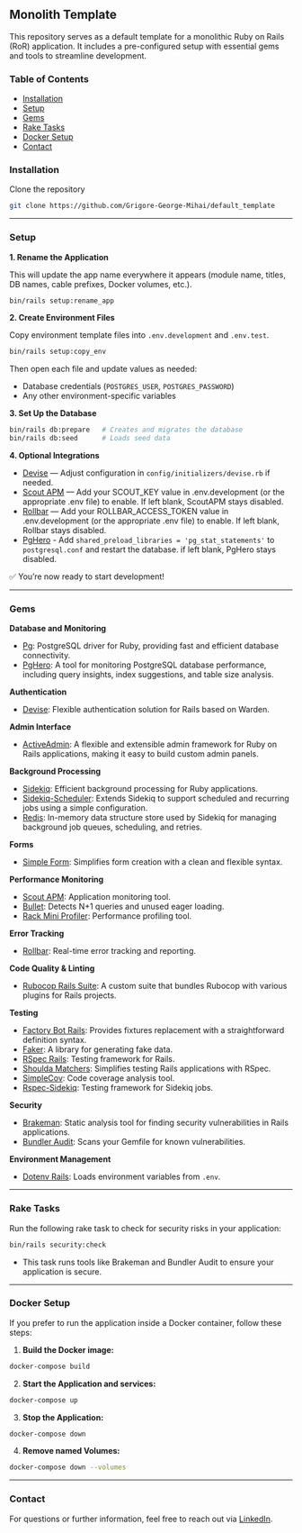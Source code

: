 ## Monolith Template

This repository serves as a default template for a monolithic Ruby on Rails (RoR) application. It includes a pre-configured setup with essential gems and tools to streamline development.

### Table of Contents

- [Installation](#installation)
- [Setup](#setup)
- [Gems](#gems)
- [Rake Tasks](#rake-tasks)
- [Docker Setup](#docker-setup)
- [Contact](#contact)

### Installation
Clone the repository
```bash
git clone https://github.com/Grigore-George-Mihai/default_template
```

---

### Setup
**1. Rename the Application**

This will update the app name everywhere it appears (module name, titles, DB names, cable prefixes, Docker volumes, etc.).
```bash
bin/rails setup:rename_app
```

**2. Create Environment Files**

Copy environment template files into `.env.development` and `.env.test`.
```bash
bin/rails setup:copy_env
```
Then open each file and update values as needed:
- Database credentials (`POSTGRES_USER`, `POSTGRES_PASSWORD`)
- Any other environment-specific variables

**3. Set Up the Database**
```bash
bin/rails db:prepare   # Creates and migrates the database
bin/rails db:seed      # Loads seed data
```

**4. Optional Integrations**
- [Devise](https://github.com/heartcombo/devise) — Adjust configuration in `config/initializers/devise.rb` if needed.
- [Scout APM](https://github.com/scoutapp/scout_apm_ruby) — Add your SCOUT_KEY value in .env.development (or the appropriate .env file) to enable. If left blank, ScoutAPM stays disabled.
- [Rollbar](https://github.com/rollbar/rollbar-gem) — Add your ROLLBAR_ACCESS_TOKEN value in .env.development (or the appropriate .env file) to enable. If left blank, Rollbar stays disabled.
- [PgHero](https://github.com/ankane/pghero) - Add `shared_preload_libraries = 'pg_stat_statements'` to `postgresql.conf` and restart the database. if left blank, PgHero stays disabled.

 ✅ You’re now ready to start development!

---

### Gems

**Database and Monitoring**
- [Pg](https://github.com/ged/ruby-pg): PostgreSQL driver for Ruby, providing fast and efficient database connectivity.
- [PgHero](https://github.com/ankane/pghero): A tool for monitoring PostgreSQL database performance, including query insights, index suggestions, and table size analysis.

**Authentication**
- [Devise](https://github.com/heartcombo/devise): Flexible authentication solution for Rails based on Warden.

**Admin Interface**
- [ActiveAdmin](https://github.com/activeadmin/activeadmin): A flexible and extensible admin framework for Ruby on Rails applications, making it easy to build custom admin panels.

**Background Processing**
- [Sidekiq](https://github.com/mperham/sidekiq): Efficient background processing for Ruby applications.
- [Sidekiq-Scheduler](https://github.com/moove-it/sidekiq-scheduler): Extends Sidekiq to support scheduled and recurring jobs using a simple configuration.
- [Redis](https://github.com/redis/redis-rb): In-memory data structure store used by Sidekiq for managing background job queues, scheduling, and retries.

**Forms**
- [Simple Form](https://github.com/heartcombo/simple_form): Simplifies form creation with a clean and flexible syntax.

**Performance Monitoring**
- [Scout APM](https://github.com/scoutapp/scout_apm_ruby): Application monitoring tool.
- [Bullet](https://github.com/flyerhzm/bullet): Detects N+1 queries and unused eager loading.
- [Rack Mini Profiler](https://github.com/MiniProfiler/rack-mini-profiler): Performance profiling tool.

**Error Tracking**
- [Rollbar](https://github.com/rollbar/rollbar-gem): Real-time error tracking and reporting.

**Code Quality & Linting**
- [Rubocop Rails Suite](https://github.com/Grigore-George-Mihai/rubocop-rails-suite): A custom suite that bundles Rubocop with various plugins for Rails projects.

**Testing**
- [Factory Bot Rails](https://github.com/thoughtbot/factory_bot_rails): Provides fixtures replacement with a straightforward definition syntax.
- [Faker](https://github.com/faker-ruby/faker): A library for generating fake data.
- [RSpec Rails](https://github.com/rspec/rspec-rails): Testing framework for Rails.
- [Shoulda Matchers](https://github.com/thoughtbot/shoulda-matchers): Simplifies testing Rails applications with RSpec.
- [SimpleCov](https://github.com/simplecov-ruby/simplecov): Code coverage analysis tool.
- [Rspec-Sidekiq](https://github.com/philostler/rspec-sidekiq): Testing framework for Sidekiq jobs.

**Security**
- [Brakeman](https://github.com/presidentbeef/brakeman): Static analysis tool for finding security vulnerabilities in Rails applications.
- [Bundler Audit](https://github.com/rubysec/bundler-audit): Scans your Gemfile for known vulnerabilities.

**Environment Management**
- [Dotenv Rails](https://github.com/bkeepers/dotenv): Loads environment variables from `.env`.

---

### Rake Tasks
Run the following rake task to check for security risks in your application:
```bash
bin/rails security:check
```
- This task runs tools like Brakeman and Bundler Audit to ensure your application is secure.

---

### Docker Setup
If you prefer to run the application inside a Docker container, follow these steps:

1. **Build the Docker image:**
```bash
docker-compose build
```

2. **Start the Application and services:**
```bash
docker-compose up
```

3. **Stop the Application:**
```bash
docker-compose down
```

4. **Remove named Volumes:**
```bash
docker-compose down --volumes
```

---

### Contact
For questions or further information, feel free to reach out via [LinkedIn](https://www.linkedin.com/in/grigore-george-mihai-73981b86/).
